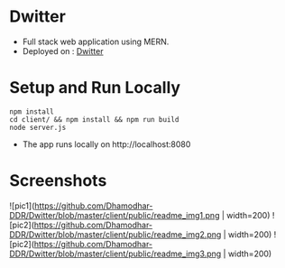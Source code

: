 # Dwitter
* Full stack web application using MERN. 
* Deployed on : [Dwitter](https://dwitter0.herokuapp.com)

# Setup and Run Locally
```shell
npm install
cd client/ && npm install && npm run build
node server.js
```
* The app runs locally on http://localhost:8080

# Screenshots
![pic1](https://github.com/Dhamodhar-DDR/Dwitter/blob/master/client/public/readme_img1.png | width=200)
![pic2](https://github.com/Dhamodhar-DDR/Dwitter/blob/master/client/public/readme_img2.png | width=200)
![pic2](https://github.com/Dhamodhar-DDR/Dwitter/blob/master/client/public/readme_img3.png | width=200)
